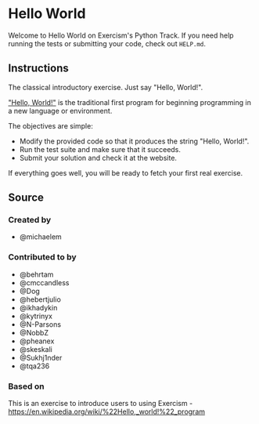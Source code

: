 # Hello World

Welcome to Hello World on Exercism's Python Track. If you need help running the tests or submitting
your code, check out `HELP.md`.

## Instructions

The classical introductory exercise. Just say "Hello, World!".

["Hello, World!"][hello-world] is the traditional first program for beginning programming in a new
language or environment.

The objectives are simple:

- Modify the provided code so that it produces the string "Hello, World!".
- Run the test suite and make sure that it succeeds.
- Submit your solution and check it at the website.

If everything goes well, you will be ready to fetch your first real exercise.

[hello-world]: https://en.wikipedia.org/wiki/%22Hello,_world!%22_program

## Source

### Created by

- @michaelem

### Contributed to by

- @behrtam
- @cmccandless
- @Dog
- @hebertjulio
- @ikhadykin
- @kytrinyx
- @N-Parsons
- @NobbZ
- @pheanex
- @skeskali
- @Sukhj1nder
- @tqa236

### Based on

This is an exercise to introduce users to using Exercism -
<https://en.wikipedia.org/wiki/%22Hello,_world!%22_program>
